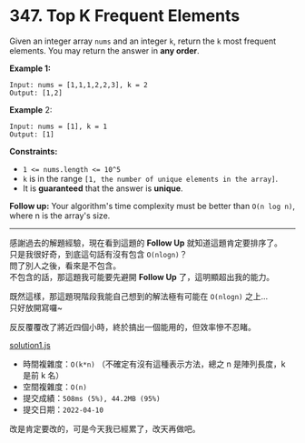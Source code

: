 # 347. Top K Frequent Elements

Given an integer array `nums` and an integer `k`, return the `k` most frequent elements. You may return the answer in **any order**.

 

**Example 1:**
```
Input: nums = [1,1,1,2,2,3], k = 2
Output: [1,2]
```

**Example** 2:
```
Input: nums = [1], k = 1
Output: [1]
```

**Constraints:**
* `1 <= nums.length <= 10^5`
* `k` is in the range `[1, the number of unique elements in the array]`.
* It is **guaranteed** that the answer is **unique**.
 

**Follow up:** Your algorithm's time complexity must be better than `O(n log n)`, where n is the array's size.


***
感謝過去的解題經驗，現在看到這題的 **Follow Up** 就知道這題肯定要排序了。  
只是我很好奇，到底這句話有沒有包含 `O(nlogn)`？  
問了別人之後，看來是不包含。  
不包含的話，那這題我可能要先避開 **Follow Up** 了，這明顯超出我的能力。

既然這樣，那這題現階段我能自己想到的解法極有可能在 `O(nlogn)` 之上...  
只好放開寫囉~

反反覆覆改了將近四個小時，終於搞出一個能用的，但效率慘不忍睹。

[solution1.js](solution1.js)
* 時間複雜度：`O(k*n)` （不確定有沒有這種表示方法，總之 n 是陣列長度，k 是前 k 名）
* 空間複雜度：`O(n)`
* 提交成績：`508ms (5%), 44.2MB (95%)`
* 提交日期：`2022-04-10`


改是肯定要改的，可是今天我已經累了，改天再做吧。